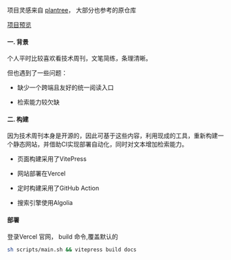 项目灵感来自 [plantree](https://github.com/plantree/ruanyf-weekly)， 大部分也参考的原仓库

[项目预览](golangweekly.vercel.app)

#### 一. 背景

个人平时比较喜欢看技术周刊，文笔简练，条理清晰。

但也遇到了一些问题：

- 缺少一个跨端且友好的统一阅读入口

- 检索能力较欠缺


#### 二. 构建

因为技术周刊本身是开源的，因此可基于这些内容，利用现成的工具，重新构建一个静态网站，并借助CI实现部署自动化，同时对文本增加检索能力。

- 页面构建采用了VitePress

- 网站部署在Vercel

- 定时构建采用了GitHub Action

- 搜索引擎使用Algolia


#### 部署

登录Vercel 官网， build 命令,覆盖默认的

```sh
sh scripts/main.sh && vitepress build docs

```





